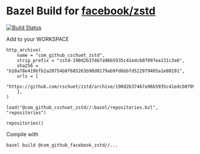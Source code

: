 # Bazel Build for [facebook/zstd](https://github.com/facebook/zstd)

[![Build Status](https://travis-ci.org/cschuet/zstd.svg?branch=master)](https://travis-ci.org/cschuet/zstd)

Add to your WORKSPACE

```
http_archive(
    name = "com_github_cschuet_zstd",
    strip_prefix = "zstd-190d2b37467a96b5935c41edcb07097ea131c3a6",
    sha256 = "b10a78e419bfb2a20754b8f685263b98d0179ab9fd6bbfd522979405a1e80191",
    urls = [
        "https://github.com/cschuet/zstd/archive/190d2b37467a96b5935c41edcb07097ea131c3a6.tar.gz",
    ],
)

load("@com_github_cschuet_zstd//:bazel/repositories.bzl", "repositories")

repositories()
```

Compile with
```
bazel build @com_github_facebook_zstd//...
```

